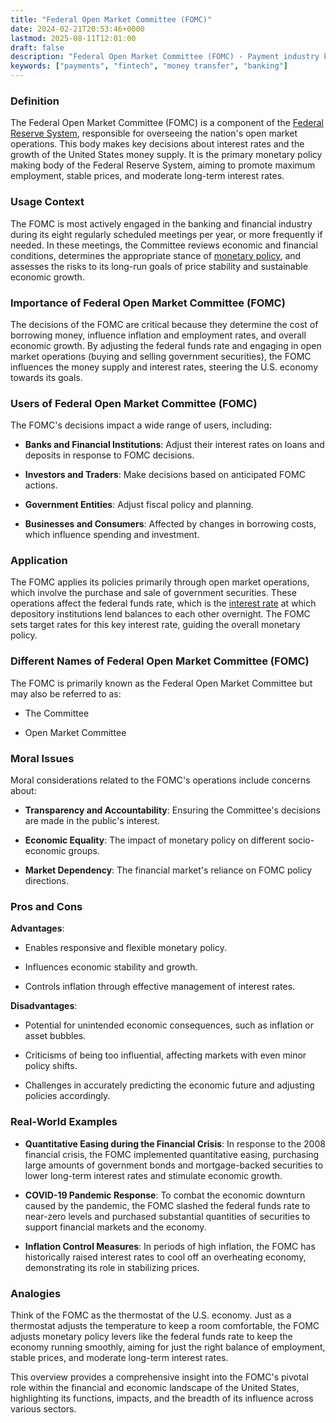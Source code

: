 ```yaml
---
title: "Federal Open Market Committee (FOMC)"
date: 2024-02-21T20:53:46+0000
lastmod: 2025-08-11T12:01:00
draft: false
description: "Federal Open Market Committee (FOMC) - Payment industry knowledge and insights"
keywords: ["payments", "fintech", "money transfer", "banking"]
---
```


### Definition

The Federal Open Market Committee (FOMC) is a component of the [Federal Reserve System](https://faisalkhan.com/learn/resources-and-references/federal-reserve-system/), responsible for overseeing the nation's open market operations. This body makes key decisions about interest rates and the growth of the United States money supply. It is the primary monetary policy  making body of the Federal Reserve System, aiming to promote maximum employment, stable prices, and moderate long-term interest rates.

### Usage Context

The FOMC is most actively engaged in the banking and financial industry during its eight regularly scheduled meetings per year, or more frequently if needed. In these meetings, the Committee reviews economic and financial conditions, determines the appropriate stance of [monetary policy](https://faisalkhanllc.xyz/resources/payments-wiki/m/monetary-policy/), and assesses the risks to its long-run goals of price stability and sustainable economic growth.

### Importance of Federal Open Market Committee (FOMC)

The decisions of the FOMC are critical because they determine the cost of borrowing money, influence inflation and employment rates, and overall economic growth. By adjusting the federal funds rate and engaging in open market operations (buying and selling government securities), the FOMC influences the money supply and interest rates, steering the U.S. economy towards its goals.

### Users of Federal Open Market Committee (FOMC)

The FOMC's decisions impact a wide range of users, including:

- **Banks and Financial Institutions**: Adjust their interest rates on loans and deposits in response to FOMC decisions.

- **Investors and Traders**: Make decisions based on anticipated FOMC actions.

- **Government Entities**: Adjust fiscal policy and planning.

- **Businesses and Consumers**: Affected by changes in borrowing costs, which influence spending and investment.

### Application

The FOMC applies its policies primarily through open market operations, which involve the purchase and sale of government securities. These operations affect the federal funds rate, which is the [interest rate](https://faisalkhanllc.xyz/resources/payments-wiki/i/interest/interest-rates/) at which depository institutions lend balances to each other overnight. The FOMC sets target rates for this key interest rate, guiding the overall monetary policy.

### Different Names of Federal Open Market Committee (FOMC)

The FOMC is primarily known as the Federal Open Market Committee but may also be referred to as:

- The Committee

- Open Market Committee

### Moral Issues

Moral considerations related to the FOMC's operations include concerns about:

- **Transparency and Accountability**: Ensuring the Committee's decisions are made in the public's interest.

- **Economic Equality**: The impact of monetary policy on different socio-economic groups.

- **Market Dependency**: The financial market's reliance on FOMC policy directions.

### Pros and Cons

**Advantages**:

- Enables responsive and flexible monetary policy.

- Influences economic stability and growth.

- Controls inflation through effective management of interest rates.

**Disadvantages**:

- Potential for unintended economic consequences, such as inflation or asset bubbles.

- Criticisms of being too influential, affecting markets with even minor policy shifts.

- Challenges in accurately predicting the economic future and adjusting policies accordingly.

### Real-World Examples

- **Quantitative Easing during the Financial Crisis**: In response to the 2008 financial crisis, the FOMC implemented quantitative easing, purchasing large amounts of government bonds and mortgage-backed securities to lower long-term interest rates and stimulate economic growth.

- **COVID-19 Pandemic Response**: To combat the economic downturn caused by the pandemic, the FOMC slashed the federal funds rate to near-zero levels and purchased substantial quantities of securities to support financial markets and the economy.

- **Inflation Control Measures**: In periods of high inflation, the FOMC has historically raised interest rates to cool off an overheating economy, demonstrating its role in stabilizing prices.

### Analogies

Think of the FOMC as the thermostat of the U.S. economy. Just as a thermostat adjusts the temperature to keep a room comfortable, the FOMC adjusts monetary policy levers like the federal funds rate to keep the economy running smoothly, aiming for just the right balance of employment, stable prices, and moderate long-term interest rates.

This overview provides a comprehensive insight into the FOMC's pivotal role within the financial and economic landscape of the United States, highlighting its functions, impacts, and the breadth of its influence across various sectors.
